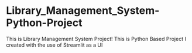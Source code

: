 # Library_Management_System-Python-Project
This is Library Management System Project! This is Python Based Project I created with the use of Streamlit as a UI
